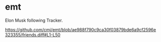 # emt
Elon Musk following Tracker.

https://github.com/cmj/emt/blob/ae988f790c9ca30f03879bde6a9cf2596e323355/friends.diff#L1-L50
